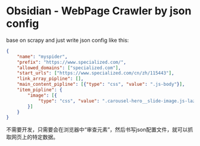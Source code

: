 # Obsidian - WebPage Crawler by json config

<!--
create time: 2016-08-26 14:43:58
Author: amoblin

This file is created by Marboo<http://marboo.io> template file $MARBOO_HOME/.media/starts/default.md
本文件由 Marboo<http://marboo.io> 模板文件 $MARBOO_HOME/.media/starts/default.md 创建
-->

base on scrapy and just write json config like this:

```json
{
    "name": "myspider",
    "prefix": "https://www.specialized.com/",
    "allowed_domains": ["specialized.com"],
    "start_urls": ["https://www.specialized.com/cn/zh/115443"],
    "link_array_pipline": [],
    "main_content_pipline": [{"type": "css", "value": ".js-body"}],
    "item_pipline": {
        "image": [{
            "type": "css", "value": ".carousel-hero__slide-image.js-lazy-slide-image::attr(data-src)"
        }]
    }
}
```

不需要开发，只需要会在浏览器中“审查元素”，然后书写json配置文件，就可以抓取网页上的特定数据。
